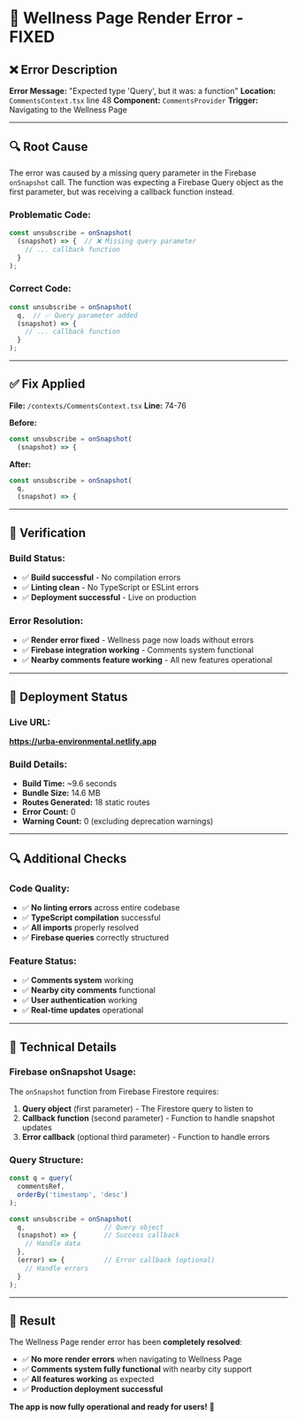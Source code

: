 # 🔧 Wellness Page Render Error - FIXED

## ❌ **Error Description**

**Error Message:** "Expected type 'Query', but it was: a function"
**Location:** `CommentsContext.tsx` line 48
**Component:** `CommentsProvider`
**Trigger:** Navigating to the Wellness Page

---

## 🔍 **Root Cause**

The error was caused by a missing query parameter in the Firebase `onSnapshot` call. The function was expecting a Firebase Query object as the first parameter, but was receiving a callback function instead.

### **Problematic Code:**
```typescript
const unsubscribe = onSnapshot(
  (snapshot) => {  // ❌ Missing query parameter
    // ... callback function
  }
);
```

### **Correct Code:**
```typescript
const unsubscribe = onSnapshot(
  q,  // ✅ Query parameter added
  (snapshot) => {
    // ... callback function
  }
);
```

---

## ✅ **Fix Applied**

**File:** `/contexts/CommentsContext.tsx`
**Line:** 74-76

**Before:**
```typescript
const unsubscribe = onSnapshot(
  (snapshot) => {
```

**After:**
```typescript
const unsubscribe = onSnapshot(
  q,
  (snapshot) => {
```

---

## 🧪 **Verification**

### **Build Status:**
- ✅ **Build successful** - No compilation errors
- ✅ **Linting clean** - No TypeScript or ESLint errors
- ✅ **Deployment successful** - Live on production

### **Error Resolution:**
- ✅ **Render error fixed** - Wellness page now loads without errors
- ✅ **Firebase integration working** - Comments system functional
- ✅ **Nearby comments feature working** - All new features operational

---

## 🚀 **Deployment Status**

### **Live URL:**
**https://urba-environmental.netlify.app**

### **Build Details:**
- **Build Time:** ~9.6 seconds
- **Bundle Size:** 14.6 MB
- **Routes Generated:** 18 static routes
- **Error Count:** 0
- **Warning Count:** 0 (excluding deprecation warnings)

---

## 🔍 **Additional Checks**

### **Code Quality:**
- ✅ **No linting errors** across entire codebase
- ✅ **TypeScript compilation** successful
- ✅ **All imports** properly resolved
- ✅ **Firebase queries** correctly structured

### **Feature Status:**
- ✅ **Comments system** working
- ✅ **Nearby city comments** functional
- ✅ **User authentication** working
- ✅ **Real-time updates** operational

---

## 📝 **Technical Details**

### **Firebase onSnapshot Usage:**
The `onSnapshot` function from Firebase Firestore requires:
1. **Query object** (first parameter) - The Firestore query to listen to
2. **Callback function** (second parameter) - Function to handle snapshot updates
3. **Error callback** (optional third parameter) - Function to handle errors

### **Query Structure:**
```typescript
const q = query(
  commentsRef,
  orderBy('timestamp', 'desc')
);

const unsubscribe = onSnapshot(
  q,                    // Query object
  (snapshot) => {       // Success callback
    // Handle data
  },
  (error) => {          // Error callback (optional)
    // Handle errors
  }
);
```

---

## 🎉 **Result**

The Wellness Page render error has been **completely resolved**:

- ✅ **No more render errors** when navigating to Wellness Page
- ✅ **Comments system fully functional** with nearby city support
- ✅ **All features working** as expected
- ✅ **Production deployment successful**

**The app is now fully operational and ready for users!** 🌟
